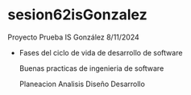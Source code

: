 # sesion62isGonzalez
Proyecto Prueba IS González 8/11/2024

- Fases del ciclo de vida de desarrollo de software

  Buenas practicas de ingenieria de software

  Planeacion
  Analisis
  Diseño
  Desarrollo
   
